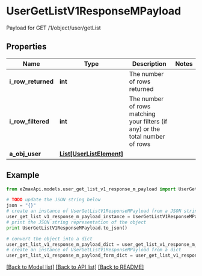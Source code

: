 # UserGetListV1ResponseMPayload

Payload for GET /1/object/user/getList

## Properties
Name | Type | Description | Notes
------------ | ------------- | ------------- | -------------
**i_row_returned** | **int** | The number of rows returned | 
**i_row_filtered** | **int** | The number of rows matching your filters (if any) or the total number of rows | 
**a_obj_user** | [**List[UserListElement]**](UserListElement.md) |  | 

## Example

```python
from eZmaxApi.models.user_get_list_v1_response_m_payload import UserGetListV1ResponseMPayload

# TODO update the JSON string below
json = "{}"
# create an instance of UserGetListV1ResponseMPayload from a JSON string
user_get_list_v1_response_m_payload_instance = UserGetListV1ResponseMPayload.from_json(json)
# print the JSON string representation of the object
print UserGetListV1ResponseMPayload.to_json()

# convert the object into a dict
user_get_list_v1_response_m_payload_dict = user_get_list_v1_response_m_payload_instance.to_dict()
# create an instance of UserGetListV1ResponseMPayload from a dict
user_get_list_v1_response_m_payload_form_dict = user_get_list_v1_response_m_payload.from_dict(user_get_list_v1_response_m_payload_dict)
```
[[Back to Model list]](../README.md#documentation-for-models) [[Back to API list]](../README.md#documentation-for-api-endpoints) [[Back to README]](../README.md)


